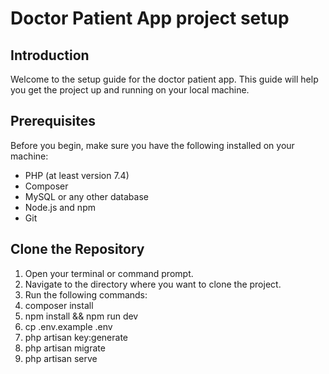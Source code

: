 # Doctor Patient App project setup

## Introduction

Welcome to the setup guide for the doctor patient app. This guide will help you get the project up and running on your local machine.

## Prerequisites

Before you begin, make sure you have the following installed on your machine:

-   PHP (at least version 7.4)
-   Composer
-   MySQL or any other database
-   Node.js and npm
-   Git

## Clone the Repository

1. Open your terminal or command prompt.
2. Navigate to the directory where you want to clone the project.
3. Run the following commands:
4. composer install
5. npm install && npm run dev
6. cp .env.example .env
7. php artisan key:generate
8. php artisan migrate
9. php artisan serve

